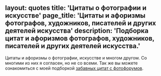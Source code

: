 layout: quotes
title: 'Цитаты о фотографии и искусстве'
page_title: 'Цитаты и афоризмы фотографов, художников, писателей и других деятелей искусства'
description: 'Подборка цитат и афоризмов фотографов, художников, писателей и других деятелей искусства.'
---

Цитаты и афоризмы о фотографии, искусстве и многом другом. Со многими из них я согласен, но не со всеми. Так же вы можете ознакомиться с моей подборкой [забавных цитат с фотофорумов](/funquotes/).
